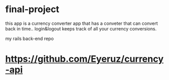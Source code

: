 # final-project

this app is a currency converter app that has a conveter that can convert back in time..
login&logout
keeps track of all your currency conversions.

my rails back-end repo

# https://github.com/Eyeruz/currency-api

